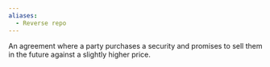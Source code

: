 ```yaml
---
aliases:
  - Reverse repo
---
```

An agreement where a party purchases a security and promises to sell them in the future against a slightly higher price.